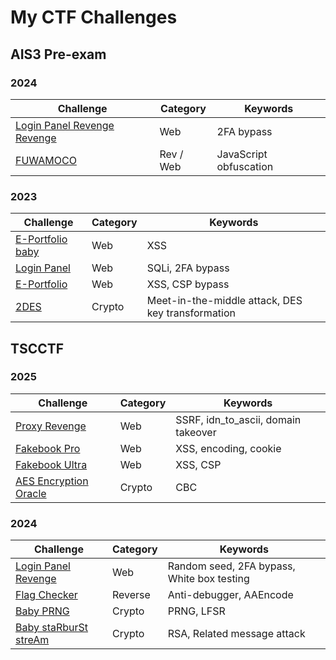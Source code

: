 # My CTF Challenges
## AIS3 Pre-exam
### 2024

| Challenge                                                    | Category  | Keywords               |
| ------------------------------------------------------------ | --------- | ---------------------- |
| [Login Panel Revenge Revenge](ais3-pre-exam/2024/web/login-panel-revenge-revenge) | Web       | 2FA bypass             |
| [FUWAMOCO](ais3-pre-exam/2024/rev/javascript-flag-checker/)  | Rev / Web | JavaScript obfuscation |

### 2023

| Challenge                                                   | Category | Keywords                                          |
| ----------------------------------------------------------- | -------- | ------------------------------------------------- |
| [E-Portfolio baby](ais3-pre-exam/2023/web/e-portfolio-baby) | Web      | XSS                                               |
| [Login Panel](ais3-pre-exam/2023/web/login-panel)           | Web      | SQLi, 2FA bypass                                  |
| [E-Portfolio](ais3-pre-exam/2023/web/e-portfolio)           | Web      | XSS, CSP bypass                                   |
| [2DES](ais3-pre-exam/2023/crypto/2des)                      | Crypto   | Meet-in-the-middle attack, DES key transformation |

## TSCCTF

### 2025

| Challenge                                                    | Category | Keywords                                   |
| ------------------------------------------------------------ | -------- | ------------------------------------------ |
| [Proxy Revenge](tscctf/2025/web/proxy-revenge)   | Web      | SSRF, idn_to_ascii, domain takeover |
| [Fakebook Pro](tscctf/2025/web/fakebook-pro)             | Web  | XSS, encoding, cookie                    |
| [Fakebook Ultra](tscctf/2025/web/fakebook-ultra)             | Web  | XSS, CSP                    |
| [AES Encryption Oracle](tscctf/2025/crypto/aes-encryption-oracle)                    | Crypto   | CBC                                 |

### 2024

| Challenge                                                    | Category | Keywords                                   |
| ------------------------------------------------------------ | -------- | ------------------------------------------ |
| [Login Panel Revenge](tscctf/2024/web/login-panel-revenge)   | Web      | Random seed, 2FA bypass, White box testing |
| [Flag Checker](tscctf/2024/reverse/flag-checker)             | Reverse  | Anti-debugger, AAEncode                    |
| [Baby PRNG](tscctf/2024/crypto/baby-prng)                    | Crypto   | PRNG, LFSR                                 |
| [Baby staRburSt streAm](tscctf/2024/crypto/baby-starburst-stream) | Crypto   | RSA, Related message attack                |
